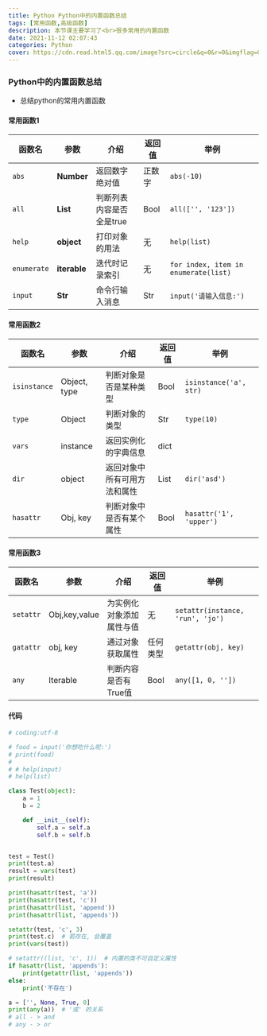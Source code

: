```yaml
---
title: Python Python中的内置函数总结
tags: [常用函数,高级函数]
description: 本节课主要学习了<br>很多常用的内置函数
date: 2021-11-12 02:07:43
categories: Python
cover: https://cdn.read.html5.qq.com/image?src=circle&q=0&r=0&imgflag=0&cdn_cache=1800&w=0&h=0&imageUrl=https://learnonly-7.oss-cn-qingdao.aliyuncs.com/2021-11-11/6.png
---
```


### Python中的内置函数总结

- 总结python的常用内置函数

#### 常用函数1

| 函数名      | 参数         | 介绍                     | 返回值 | 举例                                 |
| ----------- | ------------ | ------------------------ | ------ | ------------------------------------ |
| `abs`       | **Number**   | 返回数字绝对值           | 正数字 | `abs(-10)`                           |
| `all`       | **List**     | 判断列表内容是否全是true | Bool   | `all(['', '123'])`                   |
| `help`      | **object**   | 打印对象的用法           | 无     | `help(list)`                         |
| `enumerate` | **iterable** | 迭代时记录索引           | 无     | `for index, item in enumerate(list)` |
| `input`     | **Str**      | 命令行输入消息           | Str    | `input('请输入信息:')`               |

#### 常用函数2

| 函数名       | 参数         | 介绍                         | 返回值 | 举例                    |
| ------------ | ------------ | ---------------------------- | ------ | ----------------------- |
| `isinstance` | Object, type | 判断对象是否是某种类型       | Bool   | `isinstance('a', str)`  |
| `type`       | Object       | 判断对象的类型               | Str    | `type(10)`              |
| `vars`       | instance     | 返回实例化的字典信息         | dict   |                         |
| `dir`        | object       | 返回对象中所有可用方法和属性 | List   | `dir('asd')`            |
| `hasattr`    | Obj, key     | 判断对象中是否有某个属性     | Bool   | `hasattr('1', 'upper')` |

#### 常用函数3

| 函数名    | 参数          | 介绍                     | 返回值   | 举例                             |
| --------- | ------------- | ------------------------ | -------- | -------------------------------- |
| `setattr` | Obj,key,value | 为实例化对象添加属性与值 | 无       | `setattr(instance, 'run', 'jo')` |
| `gatattr` | obj, key      | 通过对象获取属性         | 任何类型 | `getattr(obj, key)`              |
| `any`     | Iterable      | 判断内容是否有True值     | Bool     | `any([1, 0, ''])`                |

#### 代码

```python
# coding:utf-8

# food = input('你想吃什么呢:')
# print(food)
#
# # help(input)
# help(list)

class Test(object):
    a = 1
    b = 2

    def __init__(self):
        self.a = self.a
        self.b = self.b


test = Test()
print(test.a)
result = vars(test)
print(result)

print(hasattr(test, 'a'))
print(hasattr(test, 'c'))
print(hasattr(list, 'append'))
print(hasattr(list, 'appends'))

setattr(test, 'c', 3)
print(test.c)  # 若存在, 会覆盖
print(vars(test))

# setattr((list, 'c', 1))  # 内置的类不可自定义属性
if hasattr(list, 'appends'):
    print(getattr(list, 'appends'))
else:
    print('不存在')

a = ['', None, True, 0]
print(any(a))  # '或' 的关系
# all - > and
# any - > or
```
